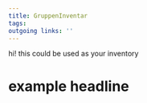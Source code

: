 ```yaml
---
title: GruppenInventar  
tags:   
outgoing links: ''  
---
```

hi! this could be used as your inventory

# example headline
